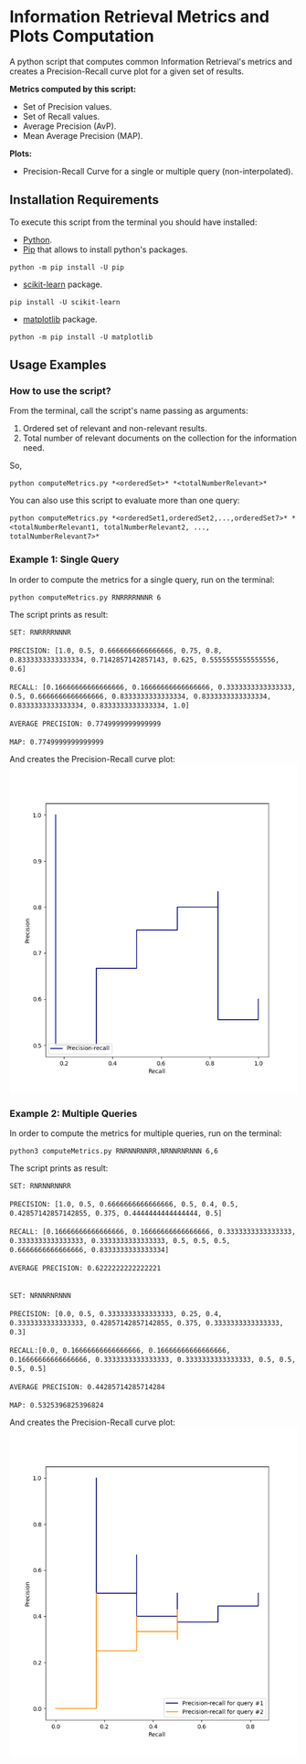 # Information Retrieval Metrics and Plots Computation

A python script that computes common Information Retrieval's metrics and creates a Precision-Recall curve plot for a given set of results.

**Metrics computed by this script:**
- Set of Precision values.
- Set of Recall values.
- Average Precision (AvP).
- Mean Average Precision (MAP).

**Plots:**
- Precision-Recall Curve for a single or multiple query (non-interpolated).


## Installation Requirements

To execute this script from the terminal you should have installed:

- [Python](https://www.python.org/downloads/).
- [Pip](https://pypi.org/project/pip/) that allows to install python's packages.
```
python -m pip install -U pip
```
- [scikit-learn](https://scikit-learn.org/stable/install.html) package.
```
pip install -U scikit-learn
```
- [matplotlib](https://matplotlib.org/stable/users/installing/index.html) package. 
```
python -m pip install -U matplotlib
```

## Usage Examples

### How to use the script?

From the terminal, call the script's name passing as arguments:
1. Ordered set of relevant and non-relevant results.
2. Total number of relevant documents on the collection for the information need. 

So,
```
python computeMetrics.py *<orderedSet>* *<totalNumberRelevant>*
```

You can also use this script to evaluate more than one query:
```
python computeMetrics.py *<orderedSet1,orderedSet2,...,orderedSet7>* *<totalNumberRelevant1, totalNumberRelevant2, ..., totalNumberRelevant7>*
```

### Example 1: Single Query

In order to compute the metrics for a single query, run on the terminal:

```
python computeMetrics.py RNRRRRNNNR 6
```

The script prints as result:

```
SET: RNRRRRNNNR

PRECISION: [1.0, 0.5, 0.6666666666666666, 0.75, 0.8, 0.8333333333333334, 0.7142857142857143, 0.625, 0.5555555555555556, 0.6]

RECALL: [0.16666666666666666, 0.16666666666666666, 0.3333333333333333, 0.5, 0.6666666666666666, 0.8333333333333334, 0.8333333333333334, 0.8333333333333334, 0.8333333333333334, 1.0]

AVERAGE PRECISION: 0.7749999999999999

MAP: 0.7749999999999999
```

And creates the Precision-Recall curve plot:
![p-r curve for example 1](docs/example1.png)


### Example 2: Multiple Queries

In order to compute the metrics for multiple queries, run on the terminal:

```
python3 computeMetrics.py RNRNNRNNRR,NRNNRNRNNN 6,6
```

The script prints as result:

```
SET: RNRNNRNNRR

PRECISION: [1.0, 0.5, 0.6666666666666666, 0.5, 0.4, 0.5, 0.42857142857142855, 0.375, 0.4444444444444444, 0.5]

RECALL: [0.16666666666666666, 0.16666666666666666, 0.3333333333333333, 0.3333333333333333, 0.3333333333333333, 0.5, 0.5, 0.5, 0.6666666666666666, 0.8333333333333334]

AVERAGE PRECISION: 0.6222222222222221


SET: NRNNRNRNNN

PRECISION: [0.0, 0.5, 0.3333333333333333, 0.25, 0.4, 0.3333333333333333, 0.42857142857142855, 0.375, 0.3333333333333333, 0.3]

RECALL:[0.0, 0.16666666666666666, 0.16666666666666666, 0.16666666666666666, 0.3333333333333333, 0.3333333333333333, 0.5, 0.5, 0.5, 0.5]

AVERAGE PRECISION: 0.44285714285714284

MAP: 0.5325396825396824
```

And creates the Precision-Recall curve plot:
![p-r curve for example 2](docs/example2.png)